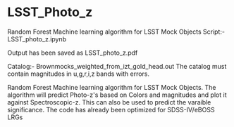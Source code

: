 # LSST_Photo_z
Random Forest Machine learning algorithm for LSST Mock Objects 
Script:- LSST_photo_z.ipynb

Output has been saved as LSST_photo_z.pdf

Catalog:- Brownmocks_weighted_from_izt_gold_head.out
The catalog must contain magnitudes in u,g,r,i,z bands with errors.

Random Forest Machine learning algorithm for LSST Mock Objects.
The algorithm will predict Photo-z's based on Colors and magnitudes and plot it against Spectroscopic-z.
This can also be used to predict the varaible significance.
The code has already been optimized for SDSS-IV/eBOSS LRGs
